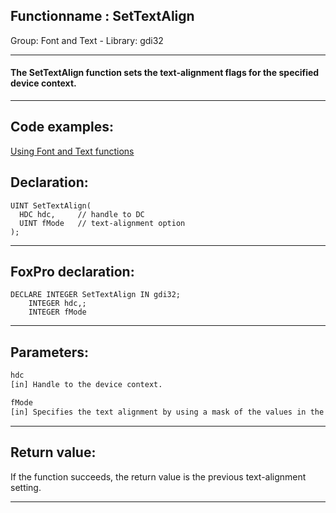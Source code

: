 <link rel="stylesheet" type="text/css" href="../../css/win32api.css">  
<link rel="stylesheet" href="https://cdnjs.cloudflare.com/ajax/libs/font-awesome/4.7.0/css/font-awesome.min.css">

## Functionname : SetTextAlign
Group: Font and Text - Library: gdi32    
***  


#### The SetTextAlign function sets the text-alignment flags for the specified device context. 
***  


## Code examples:
[Using Font and Text functions](../../samples/sample_304.md)  

## Declaration:
```foxpro  
UINT SetTextAlign(
  HDC hdc,     // handle to DC
  UINT fMode   // text-alignment option
);  
```  
***  


## FoxPro declaration:
```foxpro  
DECLARE INTEGER SetTextAlign IN gdi32;
	INTEGER hdc,;
	INTEGER fMode  
```  
***  


## Parameters:
```txt  
hdc
[in] Handle to the device context.

fMode
[in] Specifies the text alignment by using a mask of the values in the following list.  
```  
***  


## Return value:
If the function succeeds, the return value is the previous text-alignment setting.  
***  

